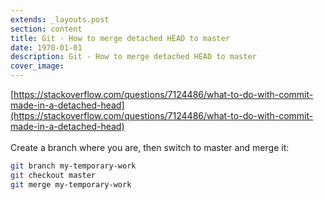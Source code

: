 ```yaml
---
extends: _layouts.post
section: content
title: Git - How to merge detached HEAD to master
date: 1970-01-01
description: Git - How to merge detached HEAD to master
cover_image: 
---
```


[https://stackoverflow.com/questions/7124486/what-to-do-with-commit-made-in-a-detached-head](https://stackoverflow.com/questions/7124486/what-to-do-with-commit-made-in-a-detached-head)
<br><br>
Create a branch where you are, then switch to master and merge it:
```bash
git branch my-temporary-work
git checkout master
git merge my-temporary-work
```
